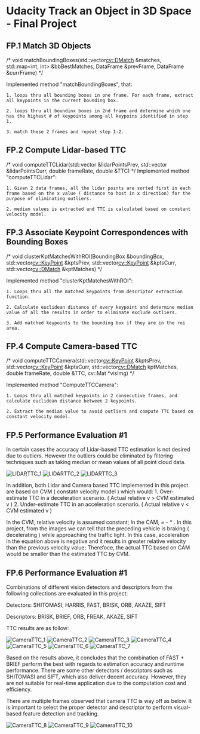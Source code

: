 # Udacity Track an Object in 3D Space - Final Project

## FP.1 Match 3D Objects

/*
void matchBoundingBoxes(std::vector<cv::DMatch> &matches, std::map<int, int> &bbBestMatches, DataFrame &prevFrame, DataFrame &currFrame)
*/

Implemented method "matchBoundingBoxes", that:  

    1. loops thru all bounding boxes in one frame. For each frame, extract all keypoints in the current bounding box.

    2. loops thru all boundinx boxes in 2nd frame and determine which one has the highest # of keypoints among all keypoins identified in step 1.

    3. match these 2 frames and repeat step 1-2.

## FP.2 Compute Lidar-based TTC

/*
void computeTTCLidar(std::vector<LidarPoint> &lidarPointsPrev,
                     std::vector<LidarPoint> &lidarPointsCurr, double frameRate, double &TTC)
*/
Implemented method "computeTTCLidar":

    1. Given 2 data frames, all the lidar points are sorted first in each frame based on the x value ( distance to host in x direction) for the purpose of eliminating outliers.

    2. median values is extracted and TTC is calculated based on constant velocity model.

## FP.3 Associate Keypoint Correspondences with Bounding Boxes

/*
void clusterKptMatchesWithROI(BoundingBox &boundingBox, std::vector<cv::KeyPoint> &kptsPrev, std::vector<cv::KeyPoint> &kptsCurr, std::vector<cv::DMatch> &kptMatches)
*/

Implemented method "clusterKptMatchesWithROI":

    1. Loops thru all the matched keypoints from descriptor extraction function.
    
    2. Calculate euclidean distance of every keypoint and determine median value of all the results in order to eliminate exclude outliers.

    3. Add matched keypoints to the bounding box if they are in the roi area.

## FP.4 Compute Camera-based TTC

/*
void computeTTCCamera(std::vector<cv::KeyPoint> &kptsPrev, std::vector<cv::KeyPoint> &kptsCurr,
                      std::vector<cv::DMatch> kptMatches, double frameRate, double &TTC, cv::Mat *visImg)
*/

Implemented method "ComputeTTCCamera":

    1. Loops thru all matched keypoints in 2 consecutive frames, and calculate euclidean distance between 2 keypoints.

    2. Extract the median value to avoid outliers and compute TTC based on constant velocity model.

## FP.5 Performance Evaluation #1

In certain cases the accuracy of Lidar-based TTC estimation is not desired due to outliers. However the outliers could be eliminated by filtering techniques such as taking median or mean values of all point cloud data.

![LIDARTTC_1](./images/LiDARTTC/LidarTTC_1.png)
![LIDARTTC_2](./images/LiDARTTC/LidarTTC_2.png)
![LIDARTTC_3](./images/LiDARTTC/LidarTTC_3.png)

In addition, both Lidar and Camera based TTC implemented in this project are based on CVM ( constatn velocity model ) which would:
     1. Over-estimate TTC in a deceleration scenario. ( Actual relative v > CVM estimated v )
     2. Under-estimate TTC in an acceleration scenario. ( Actual relative v < CVM estimated v )

In the CVM, relative velocity is assumed constant; In the CAM, <current relative velocity> = <previous velocity> - <acceleration> * <time step>. In this project, from the images we can tell that the preceding vehicle is braking ( decelerating ) while approaching the traffic light. In this case, acceleration in the equation above is negative and it results in greater relative velocity than the previous velocity value; Therefoce, the actual TTC based on CAM would be smaller than the estimated TTC by CVM.

## FP.6 Performance Evaluation #1

Combinations of different vision detectors and descriptors from the following collections are evaluated in this project:

Detectors: SHITOMASI, HARRIS, FAST, BRISK, ORB, AKAZE, SIFT

Descriptors: BRISK, BRIEF, ORB, FREAK, AKAZE, SIFT

TTC results are as follow:

![CameraTTC_1](./images/cameraTTC/Camera_TTC_1.png)
![CameraTTC_2](./images/cameraTTC/Camera_TTC_2.png)
![CameraTTC_3](./images/cameraTTC/Camera_TTC_3.png)
![CameraTTC_4](./images/cameraTTC/Camera_TTC_4.png)
![CameraTTC_5](./images/cameraTTC/Camera_TTC_5.png)
![CameraTTC_6](./images/cameraTTC/Camera_TTC_6.png)
![CameraTTC_7](./images/cameraTTC/Camera_TTC_7.png)

Based on the results above, it concludes that the combination of FAST + BRIEF perform the best with regards to estimation accuracy and runtime performance. There are some other detectors / descriptors such as SHITOMASI and SIFT, which also deliver decent accuracy. However, they are not suitable for real-time application due to the computation cost and efficiency.

There are multiple frames observed that camera TTC is way off as below. It is important to select the proper detector and descriptor to perform visual-based feature detection and tracking.

![CameraTTC_8](./images/cameraTTC/Camera_TTC_8.png)
![CameraTTC_9](./images/cameraTTC/Camera_TTC_9.png)
![CameraTTC_10](./images/cameraTTC/Camera_TTC_10.png)








